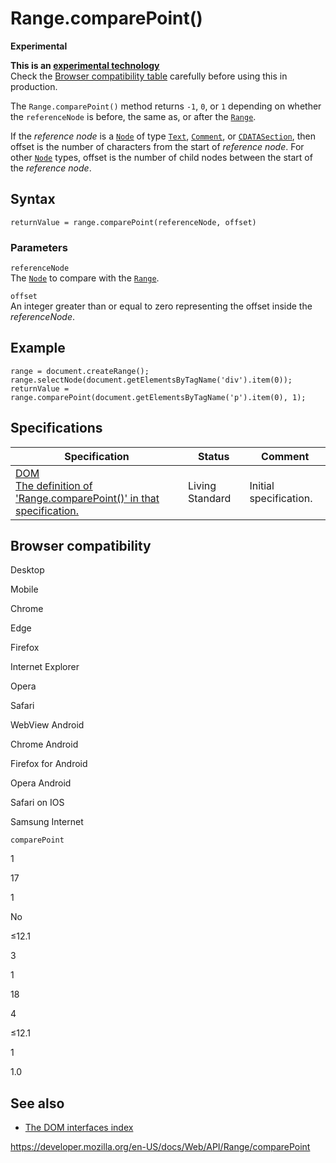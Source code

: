 Range.comparePoint()
====================

**Experimental**

**This is an [experimental technology](https://developer.mozilla.org/en-US/docs/MDN/Guidelines/Conventions_definitions#experimental)**  
Check the [Browser compatibility table](#browser_compatibility) carefully before using this in production.

The `Range.comparePoint()` method returns `-1`, `0`, or `1` depending on whether the `referenceNode` is before, the same as, or after the [`Range`](../range).

If the *reference node* is a [`Node`](../node) of type [`Text`](../text), [`Comment`](../comment), or [`CDATASection`](../cdatasection), then offset is the number of characters from the start of *reference node*. For other [`Node`](../node) types, offset is the number of child nodes between the start of the *reference node*.

Syntax
------

    returnValue = range.comparePoint(referenceNode, offset)

### Parameters

`referenceNode`  
The [`Node`](../node) to compare with the [`Range`](../range).

`offset`  
An integer greater than or equal to zero representing the offset inside the *referenceNode*.

Example
-------

    range = document.createRange();
    range.selectNode(document.getElementsByTagName('div').item(0));
    returnValue = range.comparePoint(document.getElementsByTagName('p').item(0), 1);

Specifications
--------------

<table><thead><tr class="header"><th>Specification</th><th>Status</th><th>Comment</th></tr></thead><tbody><tr class="odd"><td><a href="https://dom.spec.whatwg.org/#dom-range-comparepoint">DOM<br />
<span class="small">The definition of 'Range.comparePoint()' in that specification.</span></a></td><td><span class="spec-living">Living Standard</span></td><td>Initial specification.</td></tr></tbody></table>

Browser compatibility
---------------------

Desktop

Mobile

Chrome

Edge

Firefox

Internet Explorer

Opera

Safari

WebView Android

Chrome Android

Firefox for Android

Opera Android

Safari on IOS

Samsung Internet

`comparePoint`

1

17

1

No

≤12.1

3

1

18

4

≤12.1

1

1.0

See also
--------

-   [The DOM interfaces index](../document_object_model)

<a href="https://developer.mozilla.org/en-US/docs/Web/API/Range/comparePoint" class="_attribution-link">https://developer.mozilla.org/en-US/docs/Web/API/Range/comparePoint</a>
